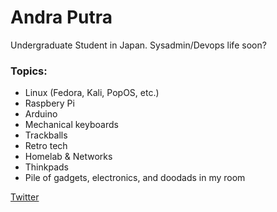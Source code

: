 # Andra Putra
Undergraduate Student in Japan.
Sysadmin/Devops life soon?

### Topics:
- Linux (Fedora, Kali, PopOS, etc.)
- Raspbery Pi
- Arduino
- Mechanical keyboards
- Trackballs
- Retro tech
- Homelab & Networks
- Thinkpads
- Pile of gadgets, electronics, and doodads in my room

[Twitter](https://twitter.com/TopiLaron)
<!--
**andra-putra/andra-putra** is a ✨ _special_ ✨ repository because its `README.md` (this file) appears on your GitHub profile.

Here are some ideas to get you started:

- 🔭 I’m currently working on ...
- 🌱 I’m currently learning ...
- 👯 I’m looking to collaborate on ...
- 🤔 I’m looking for help with ...
- 💬 Ask me about ...
- 📫 How to reach me: ...
- 😄 Pronouns: ...
- ⚡ Fun fact: ...
-->
